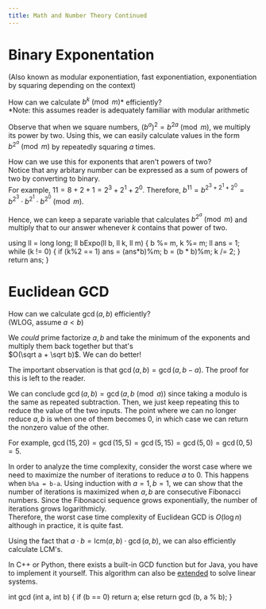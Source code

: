 ```yaml
---
title: Math and Number Theory Continued
---
```


<h1 class="font-bold text-white">Binary Exponentation</h1>

(Also known as modular exponentiation, fast exponentiation, exponentiation by squaring depending on the context)

How can we calculate $b^k \pmod m$* efficiently?<br>
*Note: this assumes reader is adequately familiar with modular arithmetic

Observe that when we square numbers, $(b^a)^2 = b^{2a} \pmod m$, we multiply its power by two.
Using this, we can easily calculate values in the form $b^{2^a} \pmod m$ by repeatedly squaring $a$ times.

How can we use this for exponents that aren't powers of two?<br>
Notice that any arbitary number can be expressed as a sum of powers of two by converting to binary.<br>
For example, $11 = 8 + 2 + 1 = 2^3 + 2^1 + 2^0$.
Therefore, $b^{11} = b^{2^3 + 2^1 + 2^0} = b^{2^3} \cdot b^{2^1} \cdot b^{2^0} \pmod m$.

Hence, we can keep a separate variable that calculates $b^{2^a} \pmod m$ and multiply that to our answer whenever $k$ contains that power of two.

<cpp>
using ll = long long;
ll bExpo(ll b, ll k, ll m) {
    b %= m, k %= m;
    ll ans = 1;
    while (k != 0) {
        if (k%2 == 1) ans = (ans*b)%m;
        b = (b * b)%m;
        k /= 2;
    }
    return ans;
}
</cpp>

<h1 class="font-bold text-white">Euclidean GCD</h1>

How can we calculate $\gcd(a,b)$ efficiently?<br>
(WLOG, assume $a < b$)

We *could* prime factorize $a,b$ and take the minimum of the exponents and multiply them back together but that's <br>$O(\sqrt a + \sqrt b)$. We can do better!

The important observation is that $\gcd(a,b) = \gcd(a,b-a)$.
The proof for this is left to the reader.

We can conclude $\gcd(a,b) = \gcd(a, b \pmod a)$ since taking a modulo is the same as repeated subtraction. Then, we just keep repeating this to reduce the value of the two inputs.
The point where we can no longer reduce $a,b$ is when one of them becomes $0$, in which case we can return the nonzero value of the other.

For example, $\gcd(15,20) = \gcd(15, 5) = \gcd(5, 15) = \gcd(5, 0) = \gcd(0, 5) = 5$.

In order to analyze the time complexity, consider the worst case where we need to maximize the number of iterations to reduce $a$ to $0$. This happens when `b%a = b-a`. Using induction with $a = 1, b = 1$, we can show that the number of iterations is maximized when $a,b$ are consecutive Fibonacci numbers. Since the Fibonacci sequence grows exponentially, the number of iterations grows logarithmicly. <br>
Therefore, the worst case time complexity of Euclidean GCD is $O(\log n)$ although in practice, it is quite fast.

Using the fact that $a\cdot b = \text{lcm}(a,b) \cdot \gcd(a,b)$, we can also efficiently calculate LCM's.

In C++ or Python, there exists a built-in GCD function but for Java, you have to implement it yourself. This algorithm can also be [extended](https://en.wikipedia.org/wiki/Extended_Euclidean_algorithm) to solve linear systems.

<cpp>
int gcd (int a, int b) {
    if (b == 0) return a;
    else return gcd (b, a % b);
}
</cpp>